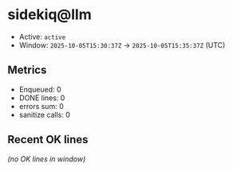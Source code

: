# sidekiq@llm

- Active: `active`
- Window: `2025-10-05T15:30:37Z` → `2025-10-05T15:35:37Z` (UTC)

## Metrics
- Enqueued: 0
- DONE lines: 0
- errors sum: 0
- sanitize calls: 0

## Recent OK lines
_(no OK lines in window)_
